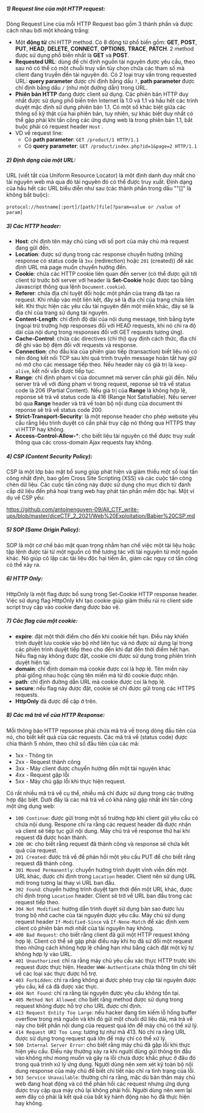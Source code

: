 ##### 1) Request line của một HTTP request:

Dòng Request Line của mỗi HTTP Request bao gồm 3 thành phần và được cách nhau bởi một khoảng trắng:

- Một **động từ** chỉ HTTP method. Có 8 động từ phổ biến gồm: **GET**, **POST**, **PUT**, **HEAD**, **DELETE**, **CONNECT**,  **OPTIONS**, **TRACE**, **PATCH**. 2 method được sử dụng phổ biến nhất là **GET** và **POST**.
- **Requested URL**: dùng để chỉ định nguồn tài nguyên được yêu cầu, theo sau nó có thể có một chuỗi truy vấn tùy chọn chứa các tham số mà client đang truyền đến tài nguyên đó. Có 2 loại truy vấn trong requested URL: **query parameter** được chỉ định bằng dấu `?`, **path parameter** được chỉ định bằng dấu `/` (như một đường dẫn) trong URL.
- **Phiên bản HTTP** đang được client sử dụng. Các phiên bản HTTP duy nhất được sử dụng phổ biến trên Internet là 1.0 và 1.1 và hầu hết các trình duyệt mặc định sử dụng phiên bản 1.1. Có một số khác biệt giữa các thông số kỹ thật của hai phiên bản, tuy nhiên, sự khác biệt duy nhất có thể gặp phải khi tấn công các ứng dựng web là trong phiên bản 1.1, bắt buộc phải có request header `Host` .
- VD về request line: 
  - Có **path parameter**: `GET /product/1 HTTP/1.1`
  - Có **query parameter**: `GET /product/index.php?id=1&page=2 HTTP/1.1 `

##### 2) Định dạng của một URL:

URL (viết tắt của Uniform Resource Locator) là một định danh duy nhất cho tài nguyên web mà qua đó tài nguyên đó có thể được truy xuất. Định dạng của hầu hết các URL biểu diễn như sau (các thành phần trong dấu ""[]" là không bắt buộc):

​                      `protocol://hostname[:port]/[path/]file[?param=value or /value of param]`

##### 3) Các HTTP header:

- **Host**: chỉ định tên máy chủ cùng với số port của máy chủ mà request đang gửi đến.
- **Location**: được sử dụng trong các response chuyển hướng (những response có status code là `3xx` (redirection) hoặc `201` (created)) để xác định URL mà page muốn chuyển hướng đến.
- **Cookie**: chứa các HTTP cookie liên quan đến server (có thể được gửi tới client từ trước bởi server với header là **Set-Cookie** hoặc được tạo bằng Javascript thông qua lệnh `Document.cookie`).
- **Referer**:  chứa địa chỉ tuyệt đối hoặc một phần của trang đã tạo ra request. Khi nhấp vào một liên kết, đây sẽ là địa chỉ của trang chứa liên kết. Khi thực hiện các yêu cầu tài nguyên đến một miền khác, đây sẽ là địa chỉ của trang sử dụng tài nguyên. 
- **Content-Length**: chỉ định độ dài của nội dung message, tính bằng byte (ngoại trừ trường hợp responses đối với HEAD requests, khi nó chỉ ra độ dài của nội dung trong responses đối với GET requests tương ứng).
- **Cache-Control**: chứa các directives (chỉ thị) quy định cách thức, địa chỉ để ghi vào bộ đệm đối với requests và response.
- **Connection**: cho đầu kia của phiên giao tiếp (transaction) biết liệu nó có nên đóng kết nối TCP sau khi quá trình truyền message hoàn tất hay giữ nó mở cho các message tiếp theo. Nếu header này có giá trị là `keep-alive`, kết nối vẫn được tiếp tục.
- **Range**: chỉ định phạm vi của documnet mà server cần phải gửi đến. Nếu server trả về với đúng phạm vi trong request, reponse sẽ trả về status code là 206 (Partial Content). Nếu giá trị của **Range** là không hợp lệ, reponse sẽ trả về status code là 416 (Range Not Satisfiable). Nếu server bỏ qua **Range** header và trả về toàn bộ nội dung của document thì reponse sẽ trả về status code 200.
- **Strict-Transport-Security**: là một reponse header cho phép website yêu cầu rằng liệu trình duyệt có cần phải truy cập nó thông qua HTTPS thay vì HTTP hay không.
- **Access-Control-Allow-***: cho biết liệu tài nguyên có thể được truy xuất thông qua các cross-domain Ajax requests hay không.

##### 4) CSP (Content Security Policy):

CSP là một lớp bảo mật bổ sung giúp phát hiện và giảm thiểu một số loại tấn công nhất định, bao gồm Cross Site Scripting (XSS) và các cuộc tấn công chèn dữ liệu. Các cuộc tấn công này được sử dụng cho mục đích từ đánh cắp dữ liệu đến phá hoại trang web hay phát tán phần mềm độc hại. Một ví dụ về CSP yếu: 

https://github.com/antoinenguyen-09/All_CTF_write-ups/blob/master/diceCTF_2_2021/Web%20Exploitation/Babier%20CSP.md

##### 5)  SOP (Same Origin Policy):

SOP là một cơ chế bảo mật quan trọng nhằm hạn chế việc một tài liệu hoặc tập lệnh được tải từ một nguồn có thể tương tác với tài nguyên từ một nguồn khác. Nó giúp cô lập các tài liệu độc hại tiềm ẩn, giảm các nguy cơ tấn công có thể xảy ra.

##### 6) HTTP Only:

HttpOnly là một flag được bổ sung trong Set-Cookie HTTP response header. Việc sử dụng flag HttpOnly khi tạo cookie giúp giảm thiểu rủi ro client side script truy cập vào cookie đang được bảo vệ.

##### 7) Các flag của một cookie:

* **expire**: đặt một thời điểm cho đến khi cookie hết hạn. Điều này khiến trình duyệt lưu cookie vào bộ nhớ liên tục và nó được sử dụng lại trong các phiên trình duyệt tiếp theo cho đến khi đạt đến thời điểm hết hạn. Nếu flag này không được đặt, cookie chỉ được sử dụng trong phiên trình duyệt hiện tại.
* **domain**: chỉ định domain mà cookie được coi là hợp lệ. Tên miền này phải giống nhau hoặc cùng tên miền mà từ đó cookie được nhận.
* **path**: chỉ định đường dẫn URL mà cookie được coi là hợp lệ.
* **secure**: nếu flag này được đặt, cookie sẽ chỉ được gửi trong các HTTPS requests.
* **HttpOnly** đã được đề cập ở trên.

##### 8) Các mã trả về của HTTP Response:

<p>Mỗi thông báo HTTP repsonse phải chứa mã trả về trong dòng đầu tiên của nó, cho biết kết quả của các requests. Các mã trả về (status code) được chia thành 5 nhóm, theo chữ số đầu tiên của các mã:</p>

- 1xx - Thông tin
- 2xx - Request thành công
- 3xx - Máy client được chuyển hướng đến một tài nguyên khác
- 4xx - Request gặp lỗi
- 5xx - Máy chủ gặp lỗi khi thực hiện request.

<p>Có rất nhiều mã trả về cụ thể, nhiều mã chỉ được sử dụng trong các trường hợp đặc biệt. Dưới đây là các mã trả về có khả năng gặp nhất khi tấn công một ứng dụng web:</p>

* `100 Continue`: được gửi trong một số trường hợp khi client gửi yêu cầu có chứa nội dung. Respone chỉ ra rằng các request header đã được nhận và client sẽ tiếp tục gửi nội dung. Máy chủ trả về response thứ hai khi request đã được hoàn thành.
* `200 OK`: cho biết rằng request đã thành công và response sẽ chứa kết quả của request.
* `201 Created`: được trả về để phản hồi một yêu cầu PUT để cho biết rằng request đã thành công.
* `301 Moved Permanently`: chuyển hướng trình duyệt vĩnh viễn đến một URL khác, được chỉ định trong `Location` header. Client nên sử dụng URL mới trong tương lai thay vì URL ban đầu.
* `302 Found`: chuyển hướng trình duyệt tạm thời đến một URL khác, được chỉ định trong `Location` header. Client sẽ trở về URL ban đầu trong các request tiếp theo.
* `304 Not Modified`: hướng dẫn trình duyệt sử dụng bản sao được lưu trong bộ nhớ cache của tài nguyên được yêu cầu. Máy chủ sử dụng request header `If-Modified-Since` và `If-None-Match` để xác định xem client có phiên bản mới nhất của tài nguyên hay không.
* `400 Bad Request`: cho biết rằng client đã gửi một HTTP request không hợp lệ. Client có thể sẽ gặp phải điều này khi họ đã sử đổi một request theo những cách không hợp lệ chẳng hạn như bằng cách đặt một ký tự không hợp lý vào URL.
* `401 Unauthorized`: chỉ ra rằng máy chủ yêu cầu xác thực HTTP trước khi request được thực hiện. Header `WWW-Authenticate` chứa thông tin chi tiết về các loại xác thực được hỗ trợ.
* `403 Forbidden`: chỉ ra rằng không ai được phép truy cập tài nguyên được yêu cầu, kể cả đã được xác thực.
* `404 Not Found`: chỉ ra rằng tài nguyên được yêu cầu không tồn tại.
* `405 Method Not Allowed`: cho biết rằng method được sử dụng trong request không được hỗ trợ cho URL được chỉ định.
* `413 Request Entity Too Large`: nếu hacker đang tìm kiếm lỗ hổng buffer overflow trong mã nguồn và khi đó gửi một chuỗi dữ liệu dài, mã trả về này cho biết phần nội dung của request quá lớn để máy chủ có thể xử lý.
* `414 Request URI Too Long`: tương tự như mã 413. Nó chỉ ra rằng URL được sử dụng trong request quá lớn để máy chỉ có thể xử lý.
* `500 Internal Server Error`: cho biết rằng máy chủ đã gặp lỗi khi thực hiện yêu cầu. Điều này thường xảy ra khi người dùng gửi thông tin đầu vào không như mong muốn và gây ra lỗi chưa được khắc phục ở đâu đó trong quá trình xử lý ứng dụng. Người dùng nên xem xét kỹ toàn bộ nội dung response của máy chủ để biết chi tiết nào chỉ ra tình trạng của lỗi.
* `503 Service Unavailable`: thường chỉ ra rằng, mặc dù bản thân máy chủ web đang hoạt động và có thể phản hồi các request nhưng ứng dụng được truy cập qua máy chủ lại không phải hồi. Người dùng nên xem lại xem đây có phải là kết quả của bất kỳ hành động nào họ đã thực hiện hay không.
